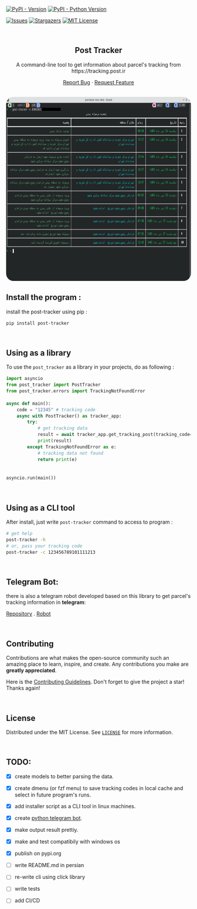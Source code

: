 <a name="readme-top"></a>

<!-- PROJECT SHIELDS -->

[![PyPI - Version][pypi-version-shields]][pypi-url]
[![PyPI - Python Version][pypi-python-versions-shields]][pypi-url]
<!--[![Downloads](https://static.pepy.tech/badge/post-tracker)][pypi-url] -->

<!--[![Contributors][contributors-shield]][contributors-url]-->
<!-- [![Forks][forks-shield]][forks-url]-->

<!-- [![Tests][tests-shield]][github-repo-url] -->
[![Issues][issues-shield]][issues-url]
[![Stargazers][stars-shield]][stars-url]
[![MIT License][license-shield]][license-url]


<!-- PROJECT LOGO -->

<br />

<div align="center">

  <h2 align="center">Post Tracker</h2>

  <p align="center">
A command-line tool to get information about parcel's tracking from https://tracking.post.ir
  </p>

  <a href="https://github.com/amiraref/post-tracker/issues">Report Bug</a>
  ·
  <a href="https://github.com/amiraref/post-tracker/issues">Request Feature</a>


  <br/>

  <a href="#">
      <img src="https://raw.githubusercontent.com/amiraref/post-tracker/master/images/output-2.png?raw=true" alt="Screenshot" height="500" style="border-radius: 20px;">
  </a>

</div>



## Install the program :
install the post-tracker using pip :
```bash
pip install post-tracker
```

<br/>

## Using as a library
To use the `post_tracker` as a library in your projects, do as following :

```python
import asyncio
from post_tracker import PostTracker
from post_tracker.errors import TrackingNotFoundError

async def main():
    code = "12345" # tracking code
    async with PostTracker() as tracker_app:
        try:
            # get tracking data
            result = await tracker_app.get_tracking_post(tracking_code=code)
            print(result)
        except TrackingNotFoundError as e:
            # tracking data not found
            return print(e)


asyncio.run(main())
```

<br/>


## Using as a CLI tool
After install, just write `post-tracker` command to access to program :
```bash
# get help
post-tracker -h
# or, pass your tracking code
post-tracker -c 123456789101111213
```

<br/>

## Telegram Bot:
there is also a telegram robot developed based on this library to get parcel's tracking information in **telegram**:

[Repository](https://github.com/amirAref/post-tracker-bot)
.
[Robot](https://t.me/IRPostTrackerbot)


<br/>

<!-- CONTRIBUTING -->

## Contributing

Contributions are what makes the open-source community such an amazing place to learn, inspire, and create. Any contributions you make are **greatly appreciated**.

Here is the [Contributing Guidelines](https://github.com/amiraref/post-tracker/blob/master/CONTRIBUTING.rst).
Don't forget to give the project a star! Thanks again!

<br/>

<!-- LICENSE -->

## License

Distributed under the MIT License. See [`LICENSE`](https://github.com/amiraref/post-tracker/blob/master/LICENSE) for more information.

<br/>
<!-- TODO-->

## TODO:
- [x] create models to better parsing the data.
- [x] create dmenu (or fzf menu) to save tracking codes in local cache and select in future program's runs.
- [x] add installer script as a CLI tool in linux machines.
- [x] create [python telegram bot](https://github.com/amiraref/post-tracker-bot).
- [x] make output result prettiy.
- [x] make and test compatibily with windows os
- [x] publish on pypi.org
- [ ] write README.md in persian
- [ ] re-write cli using click library
- [ ] write tests
- [ ] add CI/CD




<!-- MARKDOWN LINKS & IMAGES -->
<!-- SHIELDS -->
[contributors-shield]: https://img.shields.io/github/contributors/amiraref/post-tracker.svg?style=for-the-badge
[forks-shield]: https://img.shields.io/github/forks/amiraref/post-tracker.svg?style=for-the-badge
[stars-shield]: https://img.shields.io/github/stars/amiraref/post-tracker?style=flat&color=green
[issues-shield]: https://img.shields.io/github/issues/amiraref/post-tracker.svg
[license-shield]: https://img.shields.io/github/license/amiraref/post-tracker.svg
<!-- other links -->
[contributors-url]: https://github.com/amiraref/post-tracker/graphs/contributors
[forks-url]: https://github.com/amiraref/post-tracker/network/members
[stars-url]: https://github.com/amiraref/post-tracker/stargazers
[issues-url]: https://github.com/amiraref/post-tracker/issues
[license-url]: https://github.com/amiraref/post-tracker/blob/master/LICENSE
[pypi-url]: https://pypi.org/project/post-tracker
[github-repo-url]: https://github.com/amiraref/post-tracker

<!-- [product-screenshot]: images/screenshot.png -->

[Pydantic.badge]: https://img.shields.io/badge/pydantic-black?style=for-the-badge&logo=pydantic&logoColor=red
[Httpx.badge]: https://img.shields.io/badge/Httpx-gray?style=for-the-badge
[tests-shield]: https://github.com/amiraref/post-tracker/actions/workflows/tests.yml/badge.svg
[pypi-version-shields]: https://img.shields.io/pypi/v/post-tracker
[pypi-python-versions-shields]: https://img.shields.io/pypi/pyversions/post-tracker
